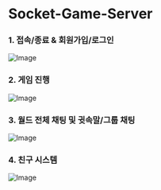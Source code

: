 # Socket-Game-Server

### 1. 접속/종료 & 회원가입/로그인
![Image](https://github.com/user-attachments/assets/8fcffdc8-d43a-4e70-947f-e8db1766590a)

### 2. 게임 진행
![Image](https://github.com/user-attachments/assets/2be5cbdb-293f-400f-a2ec-9e5b70a87b8c)

### 3. 월드 전체 채팅 및 귓속말/그룹 채팅
![Image](https://github.com/user-attachments/assets/af8f753a-60e0-4293-beca-b828f9cc403f)

### 4. 친구 시스템
![Image](https://github.com/user-attachments/assets/acf5aef9-7150-4e5b-9f22-f7e3aabfbc63)
